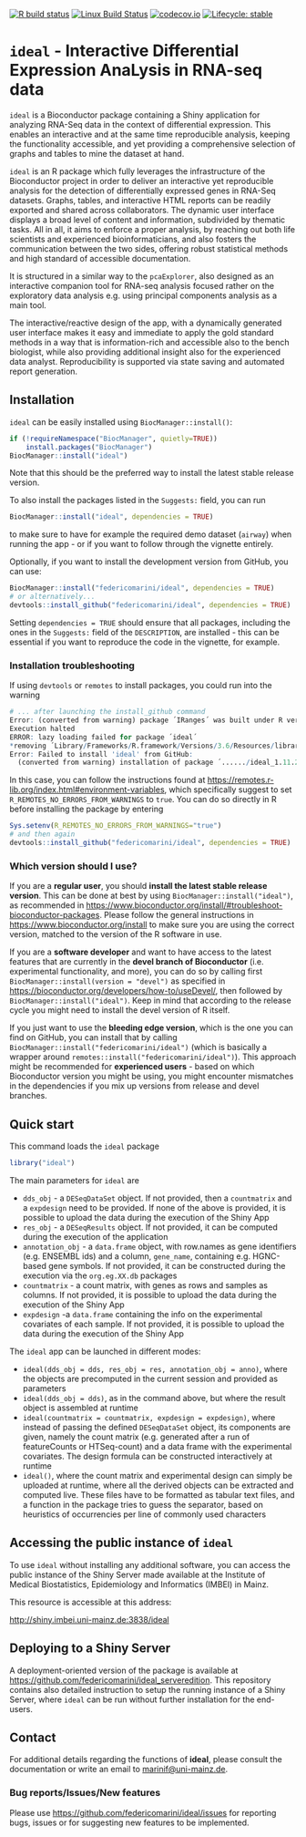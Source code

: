 
[![R build status](https://github.com/federicomarini/ideal/workflows/R-CMD-check/badge.svg)](https://github.com/federicomarini/ideal/actions)
[![Linux Build Status](https://travis-ci.org/federicomarini/ideal.svg?branch=master)](https://travis-ci.org/federicomarini/ideal)
[![codecov.io](https://codecov.io/github/federicomarini/ideal/coverage.svg?branch=master)](https://codecov.io/github/federicomarini/ideal?branch=master)
[![Lifecycle: stable](https://img.shields.io/badge/lifecycle-stable-brightgreen.svg)](https://www.tidyverse.org/lifecycle/#stable)

# `ideal` - Interactive Differential Expression AnaLysis in RNA-seq data

`ideal` is a Bioconductor package containing a Shiny application for analyzing RNA-Seq data in the context of differential expression. 
This enables an interactive and at the same time reproducible analysis, keeping the functionality accessible, and yet providing a comprehensive selection of graphs and tables to mine the dataset at hand.

`ideal` is an R package which fully leverages the infrastructure of the Bioconductor project in order to deliver an interactive yet reproducible analysis for the detection of differentially expressed genes in RNA-Seq datasets. 
Graphs, tables, and interactive HTML reports can be readily exported and shared across collaborators. 
The dynamic user interface displays a broad level of content and information, subdivided by thematic tasks. 
All in all, it aims to enforce a proper analysis, by reaching out both life scientists and experienced bioinformaticians, and also fosters the communication between the two sides, offering robust statistical methods and high standard of accessible documentation.

It is structured in a similar way to the `pcaExplorer`, also designed  as an interactive companion tool for RNA-seq analysis focused rather on the exploratory data analysis e.g. using principal components analysis as a main tool.

The interactive/reactive design of the app, with a dynamically generated user interface makes it easy and immediate to apply the gold standard methods in a way that is information-rich and accessible also to the bench biologist, while also providing additional insight also for the experienced data analyst. 
Reproducibility is supported via state saving and automated report generation.

## Installation

`ideal` can be easily installed using `BiocManager::install()`:

``` r
if (!requireNamespace("BiocManager", quietly=TRUE))
    install.packages("BiocManager")
BiocManager::install("ideal")
```

Note that this should be the preferred way to install the latest stable release version.

To also install the packages listed in the `Suggests:` field, you can run

``` r
BiocManager::install("ideal", dependencies = TRUE)
```

to make sure to have for example the required demo dataset (`airway`) when running the app - or if you want to follow through the vignette entirely.

Optionally, if you want to install the development version from GitHub, you can use:

``` r
BiocManager::install("federicomarini/ideal", dependencies = TRUE)
# or alternatively...
devtools::install_github("federicomarini/ideal", dependencies = TRUE)
```

Setting `dependencies = TRUE` should ensure that all packages, including the ones in the `Suggests:` field of the `DESCRIPTION`, are installed - this can be essential if you want to reproduce the code in the vignette, for example.

### Installation troubleshooting

If using `devtools` or `remotes` to install packages, you could run into the warning

``` r
# ... after launching the install_github command
Error: (converted from warning) package ´IRanges´ was built under R version 3.6.2
Execution halted
ERROR: lazy loading failed for package ´ideal´
*removing ´Library/Frameworks/R.framework/Versions/3.6/Resources/library/ideal´
Error: Failed to install 'ideal' from GitHub:
  (converted from warning) installation of package ´....../ideal_1.11.2.tar.gz´ had non zero exit status
```

In this case, you can follow the instructions found at https://remotes.r-lib.org/index.html#environment-variables, which specifically suggest to set `R_REMOTES_NO_ERRORS_FROM_WARNINGS` to `true`. You can do so directly in R before installing the package by entering

``` r
Sys.setenv(R_REMOTES_NO_ERRORS_FROM_WARNINGS="true")
# and then again
devtools::install_github("federicomarini/ideal", dependencies = TRUE)
```

### Which version should I use?

If you are a **regular user**, you should **install the latest stable release version**. 
This can be done at best by using `BiocManager::install("ideal")`, as recommended in https://www.bioconductor.org/install/#troubleshoot-bioconductor-packages.
Please follow the general instructions in https://www.bioconductor.org/install to make sure you are using the correct version, matched to the version of the R software in use.

If you are a **software developer** and want to have access to the latest features that are currently in the **devel branch of Bioconductor** (i.e. experimental functionality, and more), you can do so by calling first `BiocManager::install(version = "devel")` as specified in https://bioconductor.org/developers/how-to/useDevel/, then followed by `BiocManager::install("ideal")`.
Keep in mind that according to the release cycle you might need to install the devel version of R itself.

If you just want to use the **bleeding edge version**, which is the one you can find on GitHub, you can install that by calling `BiocManager::install("federicomarini/ideal")` (which is basically a wrapper around `remotes::install("federicomarini/ideal")`).
This approach might be recommended for **experienced users** - based on which Bioconductor version you might be using, you might encounter mismatches in the dependencies if you mix up versions from release and devel branches.

## Quick start

This command loads the `ideal` package

``` r
library("ideal")
```

The main parameters for `ideal` are

- `dds_obj` - a `DESeqDataSet` object. If not provided, then a `countmatrix` and a 
`expdesign` need to be provided. If none of the above is provided, it is possible
to upload the data during the execution of the Shiny App
- `res_obj` -  a `DESeqResults` object. If not provided, it can be computed during
the execution of the application
- `annotation_obj` - a `data.frame` object, with row.names as gene identifiers 
(e.g. ENSEMBL ids) and a column, `gene_name`, containing e.g. HGNC-based gene
symbols. If not provided, it can be constructed during the execution via the 
`org.eg.XX.db` packages
- `countmatrix` - a count matrix, with genes as rows and samples as columns.
If not provided, it is possible to upload the data during the execution of
the Shiny App
- `expdesign` -a `data.frame` containing the info on the experimental covariates
of each sample. If not provided, it is possible to upload the data during the
execution of the Shiny App

The `ideal` app can be launched in different modes:

- `ideal(dds_obj = dds, res_obj = res, annotation_obj = anno)`, where the objects 
are precomputed in the current session and provided as parameters
- `ideal(dds_obj = dds)`, as in the command above, but where the result object is
assembled at runtime 
- `ideal(countmatrix = countmatrix, expdesign = expdesign)`, where instead of 
passing the defined `DESeqDataSet` object, its components are given, namely the 
count matrix (e.g. generated after a run of featureCounts or HTSeq-count) and a 
data frame with the experimental covariates. The design formula can be constructed
interactively at runtime
- `ideal()`, where the count matrix and experimental design can simply be uploaded
at runtime, where all the derived objects can be extracted and computed live. These 
files have to be formatted as tabular text files, and a function in the package 
tries to guess the separator, based on heuristics of occurrencies per line of 
commonly used characters

## Accessing the public instance of `ideal` 

To use `ideal` without installing any additional software, you can 
access the public instance of the Shiny Server made available at the Institute of 
Medical Biostatistics, Epidemiology and Informatics (IMBEI) in Mainz.

This resource is accessible at this address: 

http://shiny.imbei.uni-mainz.de:3838/ideal

## Deploying to a Shiny Server

A deployment-oriented version of the package is available at 
https://github.com/federicomarini/ideal_serveredition. This repository contains also
detailed instruction to setup the running instance of a Shiny Server, where `ideal` 
can be run without further installation for the end-users.


## Contact

For additional details regarding the functions of **ideal**, please consult the documentation or 
write an email to marinif@uni-mainz.de. 

### Bug reports/Issues/New features

Please use https://github.com/federicomarini/ideal/issues for reporting bugs, issues or for 
suggesting new features to be implemented.
